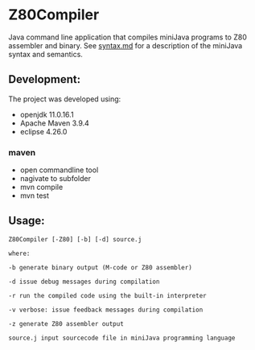 # Z80Compiler
Java command line application that compiles miniJava programs to Z80 assembler and binary.
See [syntax.md](./syntax.md) for a description of the miniJava syntax and semantics.

## Development:
The project was developed using:
* openjdk 11.0.16.1
* Apache Maven 3.9.4
* eclipse 4.26.0

### maven
* open commandline tool
* nagivate to subfolder 
* mvn compile
* mvn test

## Usage:
`Z80Compiler [-Z80] [-b] [-d] source.j`

`where:`

`-b generate binary output (M-code or Z80 assembler)`

`-d issue debug messages during compilation`

`-r run the compiled code using the built-in interpreter`

`-v verbose: issue feedback messages during compilation`

`-z generate Z80 assembler output`

`source.j input sourcecode file in miniJava programming language`
